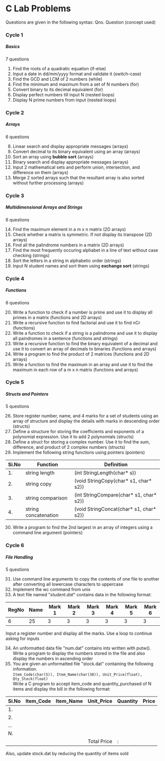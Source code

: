 # C Lab Problems 

Questions are given in the following syntax:
Qno. Question (concept used)

### Cycle 1
##### Basics
7 questions

1. Find the roots of a quadratic equation (if-else)
2. Input a date in dd/mm/yyyy format and validate it (switch-case)
3. Find the GCD and LCM of 2 numbers (while)
4. Find the minimum and maximum from a set of N numbers (for)
5. Convert binary to its decimal equivalent (for)
6. Display perfect numbers till input N (nested loops)
7. Display N prime numbers from input (nested loops)

### Cycle 2
##### Arrays
6 questions

8. Linear search and display appropriate messages (arrays)
9. Convert decimal to its binary equivalent using an array (arrays)
10. Sort an array using **bubble sort** (arrays)
11. Binary search and display appropriate messages (arrays)
12. Input 2 mathematical sets and perform union, intersection, and difference on them (arrays)
13. Merge 2 sorted arrays such that the resultant array is also sorted without further processing (arrays)

### Cycle 3
##### Multidimensional Arrays and Strings
6 questions

14. Find the maximum element in a m x n matrix (2D arrays)
15. Check whether a matrix is symmetric. If not display its transpose (2D arrays)
16. Find all the palindrome numbers in a matrix (2D arrays)
17. Find the most frequently occuring alphabet in a line of text without case checking (strings)
18. Sort the letters in a string in alphabetic order (strings)
19. Input N student names and sort them using **exchange sort** (strings)

### Cycle 4
##### Functions
6 questions

20. Write a function to check if a number is prime and use it to display all primes in a matrix (functions and 2D arrays)
21. Write a recursive function to find factorial and use it to find nCr (functions)
22. Write a function to check if a string is a palindrome and use it to display all paindromes in a sentence (functions and strings)
23. Write a recursive function to find the binary equivalent of a decimal and use it to convert an array of decimals to binaries (functions and arrays)
24. Write a program to find the product of 2 matrices (functions and 2D arrays)
25. Write a function to find the maximum in an array and use it to find the maximum in each row of a m x n matrix (functions and arrays)

### Cycle 5
##### Structs and Pointers
5 questions

26. Store register number, name, and 4 marks for a set of students using an array of structure and display the details with marks in descending order (structs) 
27. Define a structure for storing the coefficients and exponents of a polynomial expression. Use it to add 2 polynomials (structs)
28. Define a struct for storing a complex number. Use it to find the sum, difference, and product of 2 complex numbers (structs)
29. Implement the following string functions using pointers (pointers) 

| Si.No| Function        | Definition             |
|-----|----------------------|-----------------------------------------|
| 1.  | string length        | (int StringLength(char* s))             |
| 2.  | string copy          | (void StringCopy(char* s1, char* s2))   |
| 3.  | string comparison    | (int StringCompare(char* s1, char* s2)) |
| 4.  | string concatenation | (void StringConcat(char* s1, char* s2)) |

30. Write a program to find the 2nd largest in an array of integers using a command line argument (pointers) 

### Cycle 6
##### File Handling
5 questions

31. Use command line arguments to copy the contents of one file to another after converting all lowercase characters to uppercase
32. Implement the wc command from unix
33. A text file named "*student.dat*" contains data in the following format: 

| RegNo | Name | Mark 1 | Mark 2 | Mark 3 | Mark 4 | Mark 5 | Mark 6 |
|-------|------|--------|--------|--------|--------|--------|--------|
| 6     | 25   | 3      | 3      | 3      | 3      | 3      | 3      |

Input a register number and display all the marks. Use a loop to continue asking for inputs

34. An unformatted data file "num.dat" contains ints written with putw(). Write a program to display the numbers stored in the file and also display the numbers in ascending order
35. You are given an unformatted file "stock.dat" containing the following information. \
`Item_Code(char(5)), Item_Name(char(30)), Unit_Price(float), Qty_Stock(float)` \
Write a C program to accept item_code and quantity_purchased of N items and display the bill in the following format: 

| Si.No | Item_Code | Item_Name | Unit_Price  | Quantity | Price |
|-------|-----------|-----------|-------------|----------|-------|
| 1.    |           |           |             |          |       |
| 2.    |           |           |             |          |       |
| ...   |           |           |             |          |       |
| N.    |           |           |             |          |       |
|       |           |           | Total Price | :        |       |

Also, update stock.dat by reducing the quantity of items sold

